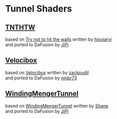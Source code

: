 
  <!--                                                             -->
  <!--           THIS IS AN AUTOMATICALLY GENERATED FILE           -->
  <!--                                                             -->
  <!--                  D O   N O T   E D I T ! ! !                -->
  <!--                                                             -->
  <!--  ALL CHANGES WILL BE OVERWRITTEN WITHOUT ANY FURTHER NOTICE -->
  <!--                                                             -->


# Tunnel Shaders

## **[TNTHTW](TNTHTW.md)**
based on [Try not to hit the walls](https://www.shadertoy.com/view/XsKcDG) written by [hisojarvi](https://www.shadertoy.com/user/hisojarvi)<br />and ported to DaFusion by [JiPi](....//Site/Profiles/JiPi.md)

## **[Velocibox](Velocibox.md)**
based on [Velocibox](https://www.shadertoy.com/view/lsdXD8) written by [zackpudil](https://www.shadertoy.com/user/zackpudil)<br />and ported to DaFusion by [nmbr73](....//Site/Profiles/nmbr73.md)

## **[WindingMengerTunnel](WindingMengerTunnel.md)**
based on [WindingMengerTunnel](https://www.shadertoy.com/view/4scXzn) written by [Shane](https://www.shadertoy.com/user/Shane)<br />and ported to DaFusion by [JiPi](....//Site/Profiles/JiPi.md)

